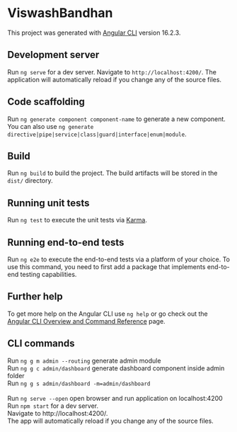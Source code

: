 # ViswashBandhan

This project was generated with [Angular CLI](https://github.com/angular/angular-cli) version 16.2.3.

## Development server

Run `ng serve` for a dev server. Navigate to `http://localhost:4200/`. The application will automatically reload if you change any of the source files.

## Code scaffolding

Run `ng generate component component-name` to generate a new component. You can also use `ng generate directive|pipe|service|class|guard|interface|enum|module`.

## Build

Run `ng build` to build the project. The build artifacts will be stored in the `dist/` directory.

## Running unit tests

Run `ng test` to execute the unit tests via [Karma](https://karma-runner.github.io).

## Running end-to-end tests

Run `ng e2e` to execute the end-to-end tests via a platform of your choice. To use this command, you need to first add a package that implements end-to-end testing capabilities.

## Further help

To get more help on the Angular CLI use `ng help` or go check out the [Angular CLI Overview and Command Reference](https://angular.io/cli) page.

## CLI commands
Run `ng g m admin --routing` generate  admin module <br>
Run `ng g c admin/dashboard` generate dashboard component inside admin folder<br>
Run `ng g s admin/dashboard -m=admin/dashboard`<br><br>
Run `ng serve --open` open browser and run application on localhost:4200<br>
Run `npm start` for a dev server.<br>
Navigate to http://localhost:4200/.<br>
The app will automatically reload if you change any of the source files.<br>
